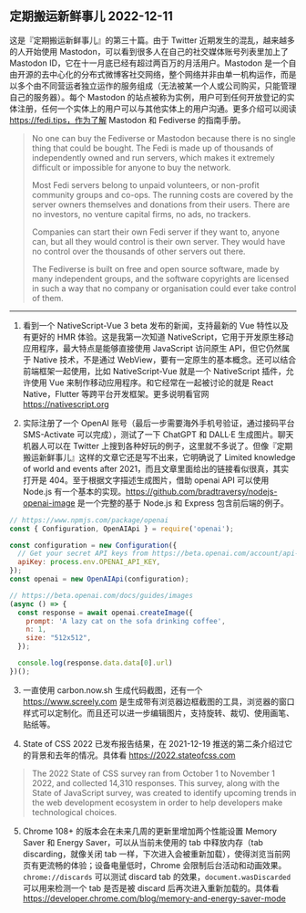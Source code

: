 ## 定期搬运新鲜事儿 2022-12-11

这是『定期搬运新鲜事儿』的第三十篇。由于 Twitter 近期发生的混乱，越来越多的人开始使用 Mastodon，可以看到很多人在自己的社交媒体账号列表里加上了 Mastodon ID，它在十一月底已经有超过两百万的月活用户。Mastodon 是一个自由开源的去中心化的分布式微博客社交网络，整个网络并非由单一机构运作，而是以多个由不同营运者独立运作的服务组成（无法被某一个人或公司购买，只能管理自己的服务器）。每个 Mastodon 的站点被称为实例，用户可到任何开放登记的实体注册，任何一个实体上的用户可以与其他实体上的用户沟通。更多介绍可以阅读 https://fedi.tips，作为了解 Mastodon 和 Fediverse 的指南手册。

> No one can buy the Fediverse or Mastodon because there is no single thing that could be bought. The Fedi is made up of thousands of independently owned and run servers, which makes it extremely difficult or impossible for anyone to buy the network.
>
> Most Fedi servers belong to unpaid volunteers, or non-profit community groups and co-ops. The running costs are covered by the server owners themselves and donations from their users. There are no investors, no venture capital firms, no ads, no trackers.
>
> Companies can start their own Fedi server if they want to, anyone can, but all they would control is their own server. They would have no control over the thousands of other servers out there.
>
> The Fediverse is built on free and open source software, made by many independent groups, and the software copyrights are licensed in such a way that no company or organisation could ever take control of them.

---

1. 看到一个 NativeScript-Vue 3 beta 发布的新闻，支持最新的 Vue 特性以及有更好的 HMR 体验。这是我第一次知道 NativeScript，它用于开发原生移动应用程序，最大特点是能够直接使用 JavaScript 访问原生 API，但它仍然属于 Native 技术，不是通过 WebView，要有一定原生的基本概念。还可以结合前端框架一起使用，比如 NativeScript-Vue 就是一个 NativeScript 插件，允许使用 Vue 来制作移动应用程序。和它经常在一起被讨论的就是 React Native，Flutter 等跨平台开发框架。更多说明看官网 https://nativescript.org

2. 实际注册了一个 OpenAI 账号（最后一步需要海外手机号验证，通过接码平台 SMS-Activate 可以完成），测试了一下 ChatGPT 和 DALL·E 生成图片。聊天机器人可以在 Twitter 上搜到各种好玩的例子，这里就不多说了。但像『定期搬运新鲜事儿』这样的文章它还是写不出来，它明确说了 Limited knowledge of world and events after 2021，而且文章里面给出的链接看似很真，其实打开是 404。至于根据文字描述生成图片，借助 openai API 可以使用 Node.js 有一个基本的实现。https://github.com/bradtraversy/nodejs-openai-image 是一个完整的基于 Node.js 和 Express 包含前后端的例子。

```js
// https://www.npmjs.com/package/openai
const { Configuration, OpenAIApi } = require('openai');

const configuration = new Configuration({
  // Get your secret API keys from https://beta.openai.com/account/api-keys
  apiKey: process.env.OPENAI_API_KEY,
});
const openai = new OpenAIApi(configuration);

// https://beta.openai.com/docs/guides/images
(async () => {
  const response = await openai.createImage({
    prompt: 'A lazy cat on the sofa drinking coffee',
    n: 1,
    size: "512x512",
  });

  console.log(response.data.data[0].url)
})();
```

3. 一直使用 carbon.now.sh 生成代码截图，还有一个 https://www.screely.com 是生成带有浏览器边框截图的工具，浏览器的窗口样式可以定制化。而且还可以进一步编辑图片，支持旋转、裁切、使用画笔、贴纸等。

4. State of CSS 2022 已发布报告结果，在 2021-12-19 推送的第二条介绍过它的背景和去年的情况。具体看 https://2022.stateofcss.com

> The 2022 State of CSS survey ran from October 1 to November 1 2022, and collected 14,310 responses. This survey, along with the State of JavaScript survey, was created to identify upcoming trends in the web development ecosystem in order to help developers make technological choices. 

5. Chrome 108+ 的版本会在未来几周的更新里增加两个性能设置 Memory Saver 和 Energy Saver，可以从当前未使用的 tab 中释放内存（tab discarding，就像关闭 tab 一样，下次进入会被重新加载），使得浏览当前网页有更流畅的体验；设备电量低时，Chrome 会限制后台活动和动画效果。`chrome://discards` 可以测试 discard tab 的效果，`document.wasDiscarded` 可以用来检测一个 tab 是否是被 discard 后再次进入重新加载的。具体看 https://developer.chrome.com/blog/memory-and-energy-saver-mode
